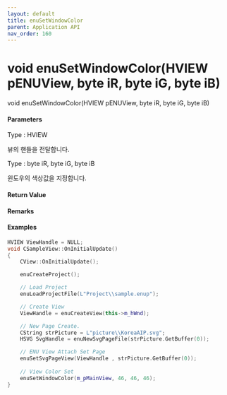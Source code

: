 ```yaml
---
layout: default
title: enuSetWindowColor
parent: Application API
nav_order: 160
---
```

# void enuSetWindowColor\(HVIEW pENUView, byte iR, byte iG, byte iB\)

void enuSetWindowColor\(HVIEW pENUView, byte iR, byte iG, byte iB\)

#### Parameters

Type : HVIEW

뷰의 핸들을 전달합니다.

Type : byte iR, byte iG, byte iB

윈도우의 색상값을 지정합니다.

#### Return Value



#### Remarks

#### 

#### Examples

```cpp
HVIEW ViewHandle = NULL; 
void CSampleView::OnInitialUpdate() 
{ 
    CView::OnInitialUpdate(); 

    enuCreateProject(); 

    // Load Project
    enuLoadProjectFile(L"Project\\sample.enup"); 

    // Create View
    ViewHandle = enuCreateView(this->m_hWnd); 

    // New Page Create. 
    CString strPicture = L"picture\\KoreaAIP.svg"; 
    HSVG SvgHandle = enuNewSvgPageFile(strPicture.GetBuffer(0)); 

    // ENU View Attach Set Page 
    enuSetSvgPageView(ViewHandle , strPicture.GetBuffer(0)); 
    
    // View Color Set
    enuSetWindowColor(m_pMainView, 46, 46, 46);
}
```



